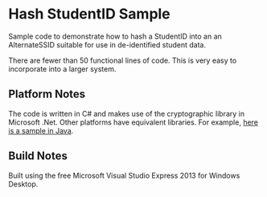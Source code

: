# Hash StudentID Sample
Sample code to demonstrate how to hash a StudentID into an an AlternateSSID suitable for use in de-identified student data.

There are fewer than 50 functional lines of code. This is very easy to incorporate into a larger system.

## Platform Notes
The code is written in C# and makes use of the cryptographic library in Microsoft .Net. Other platforms have equivalent libraries. For example, [here is a sample in Java](http://docs.aws.amazon.com/AWSSimpleQueueService/latest/SQSDeveloperGuide/AuthJavaSampleHMACSignature.html).

## Build Notes
Built using the free Microsoft Visual Studio Express 2013 for Windows Desktop.